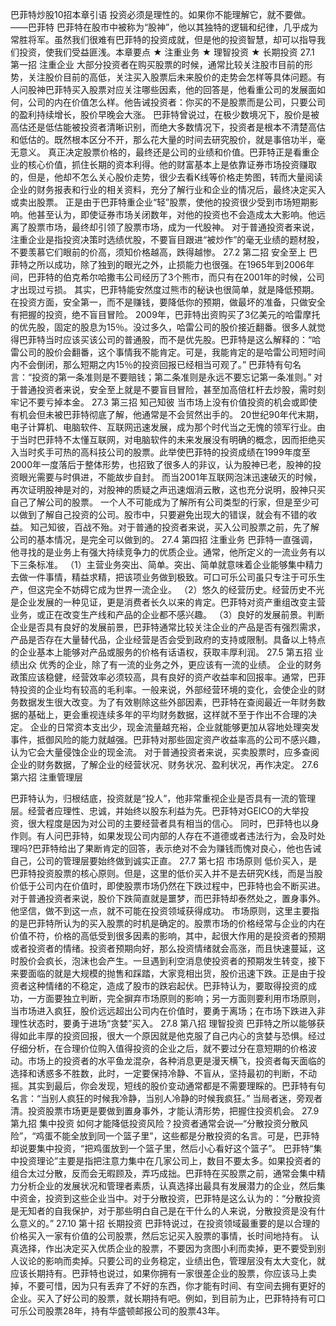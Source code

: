 巴菲特炒股10招本章引语
投资必须是理性的。如果你不能理解它，就不要做。
——巴菲特
巴菲特在股市中被称为“股神”，他以其独特的逻辑和纪律，几乎成为常胜将军。虽然我们很难有巴菲特的投资成就，但是他的投资智慧，却可以指导我们投资，使我们受益匪浅。本章要点
★ 注重业务
★ 理智投资
★ 长期投资
27.1 第一招 注重企业
大部分投资者在购买股票的时候，通常比较关注股市目前的形势，关注股价目前的高低，关注买入股票后未来股价的走势会怎样等具体问题。有人问股神巴菲特买入股票对应关注哪些因素，他的回答是，他看重公司的发展面如何，公司的内在价值怎么样。他告诫投资者：你买的不是股票而是公司，只要公司的盈利持续增长，股价早晚会大涨。
巴菲特曾说过，在极少数境况下，股价是被高估还是低估能被投资者清晰识别，而绝大多数情况下，投资者是根本不清楚高估和低估的。既然根本区分不开，那么花大量的时间去研究股价，就是事倍功半，毫无意义。
真正决定股票价格的，最终还是公司的业绩和价值。巴菲特正是看重企业的核心价值，抓住长期的资本利得。他的财富基本上是依靠证券市场投资赚取的，但是，他却不怎么关心股价走势，很少去看K线等价格走势图，转而大量阅读企业的财务报表和行业的相关资料，充分了解行业和企业的情况后，最终决定买入或卖出股票。
正是由于巴菲特重企业“轻”股票，使他的投资很少受到市场短期影响。他甚至认为，即使证券市场关闭数年，对他的投资也不会造成太大影响。他远离了股票市场，最终却引领了股票市场，成为一代股神。
对于普通投资者来说，注重企业是指投资决策时选绩优股，不要盲目跟进“被炒作”的毫无业绩的题材股，不要羡慕它们眼前的价高，须知价格越高，跌得越惨。
27.2 第二招 安全至上
巴菲特之所以成功，除了独到的眼光之外，止损能力也很强。在1965年到2006年间，巴菲特的伯克希尔哈撒韦公司经历了3个熊市，而只有在2001年的时候，公司才出现过亏损。
其实，巴菲特能安然度过熊市的秘诀也很简单，就是降低预期。在投资方面，安全第一，而不是赚钱，要降低你的预期，做最坏的准备，只做安全有把握的投资，绝不盲目冒险。
2009年，巴菲特出资购买了3亿美元的哈雷摩托的优先股，固定的股息为15％。没过多久，哈雷公司的股价接近翻番。很多人就觉得巴菲特当时应该买该公司的普通股，而不是优先股。巴菲特是这么解释的：“哈雷公司的股价会翻番，这个事情我不能肯定。可是，我能肯定的是哈雷公司短时间内不会倒闭，那么短期之内15％的投资回报已经相当可观了。”
巴菲特有句名言：“投资的第一条准则是不要赔钱；第二条准则是永远不要忘记第一条准则。”
对于普通投资者来说，安全至上就是不要盲目冒险，甚至加高倍杠杆去炒股，需时刻牢记不要亏掉本金。
27.3 第三招 知己知彼
当市场上没有价值投资的机会或即使有机会但未被巴菲特彻底了解，他通常是不会贸然出手的。
20世纪90年代末期，电子计算机、电脑软件、互联网迅速发展，成为那个时代当之无愧的领军行业。由于当时巴菲特不太懂互联网，对电脑软件的未来发展没有明确的概念，因而拒绝买入当时炙手可热的高科技公司的股票。此举使巴菲特的投资成绩在1999年度至2000年一度落后于整体形势，也招致了很多人的非议，认为股神已老，股神的投资眼光需要与时俱进，不能故步自封。
而当2001年互联网泡沫迅速破灭的时候，再次证明股神是对的，对股神的质疑之声迅速烟消云散，这也充分说明，股神只买自己了解公司的股票。
一个人不可能成为了解所有公司类型的行家，但是至少可以做到了解自己投资的公司。股市中，只要避免出现大的错误，就会有不错的收益。
知己知彼，百战不殆。对于普通的投资者来说，买入公司股票之前，先了解公司的基本情况，是完全可以做到的。
27.4 第四招 注重业务
巴菲特一直强调，他寻找的是业务上有强大持续竞争力的优质企业。通常，他所定义的一流业务有以下三条标准。
（1）主营业务突出、简单。突出、简单就意味着企业能够集中精力去做一件事情，精益求精，把该项业务做到极致。可口可乐公司虽只专注于可乐生产，但这完全不妨碍它成为世界一流企业。
（2）悠久的经营历史。经营历史不光是企业发展的一种见证，更是消费者长久以来的肯定。巴菲特对资产重组改变主营业务，或正在改变生产线和产品的企业都不感兴趣。
（3）良好的发展前景。判断企业是否具有良好的发展前景，巴菲特通常比较关注企业的产品是否有强烈需求，产品是否存在大量替代品，企业经营是否会受到政府的支持或限制。具备以上特点的企业基本上能够对产品或服务的价格有话语权，获取丰厚利润。
27.5 第五招 业绩出众
优秀的企业，除了有一流的业务之外，更应该有一流的业绩。
企业的财务政策应该稳健，经营效率必须较高，具有良好的资产收益率和回报率。通常，巴菲特投资的企业均有较高的毛利率。一般来说，外部经营环境的变化，会使企业的财务数据发生很大改变。为了有效剔除这些外部因素，巴菲特在查阅最近一年财务数据的基础上，更会重视连续多年的平均财务数据，这样就不至于作出不合理的决定。
企业的日常资本支出少，现金流量越充裕，企业就能够更加从容地处理突发事件，抵御风险的能力就越强。巴菲特对那些固定资产收益率高的公司不感兴趣，认为它会大量侵蚀企业的现金流。
对于普通投资者来说，买卖股票时，应多查阅企业的财务数据，了解企业的经营状况、财务状况、盈利状况，再作决定。
27.6 第六招 注重管理层

巴菲特认为，归根结底，投资就是“投人”，他非常重视企业是否具有一流的管理层。经营者应理性、忠诚，并始终以股东利益为先。巴菲特对GEICO的大举投资，很大程度是因为对公司的主要经营者具有相当的信心。
同时，巴菲特也以身作则。有人问巴菲特，如果发现公司内部的人存在不道德或者违法行为，会及时处理吗?巴菲特给出了果断肯定的回答，表示绝对不会为赚钱而愧对良心，他也告诫自己，公司的管理层要始终做到诚实正直。
27.7 第七招 市场原则
低价买入，是巴菲特投资股票的核心原则。但是，这里的低价买入并不是去研究K线，而是当股价低于公司内在价值时，即使股票市场仍然在下跌过程中，巴菲特也会不断买进。对于普通投资者来说，股价下跌简直就是噩梦，而巴菲特却泰然处之，置身事外。他坚信，做不到这一点，就不可能在投资领域获得成功。
市场原则，这里主要指的是巴菲特所认为的买入股票的时机是确定的。股票市场的价格经常与企业的内在价值不符，价格的高低受到很多因素的影响，其中，起很大作用的是投资者的预期或者投资者的情绪。投资者预期向好，那么投资情绪就会高涨，而且快速蔓延，这时股价会疯长，泡沫也会产生。一旦遇到利空消息使投资者的预期发生转变，接下来要面临的就是大规模的抛售和踩踏，大家竞相出货，股价迅速下跌。正是由于投资者这种情绪的不稳定，造成了股市的跌宕起伏。巴菲特认为，要取得投资的成功，一方面要独立判断，完全摒弃市场原则的影响；另一方面则要利用市场原则，当市场进入疯狂，股价远远超出公司内在价值时，要勇于离场；在市场下跌进入非理性状态时，要勇于进场“贪婪”买入。
27.8 第八招 理智投资
巴菲特之所以能够获得如此丰厚的投资回报，很大一个原因就是他克服了自己内心的贪婪与恐惧。经过仔细分析，在合理价位购入值得投资的企业之后，就不要过分在意短期的价格波动。市场上的投资者的水平鱼龙混杂，各种消息更是漫天横飞，投资者每天面临的选择和诱惑多不胜数，此时，一定要保持冷静、不盲从，坚持最初的判断，不动摇。其实到最后，你会发现，短线的股价变动通常都是不需要理睬的。巴菲特有句名言：“当别人疯狂的时候我冷静，当别人冷静的时候我疯狂。”
当局者迷，旁观者清。投资股票市场更是要做到置身事外，才能认清形势，把握住投资机会。
27.9 第九招 集中投资
如何才能降低投资风险？投资者通常会说—“分散投资分散风险”，“鸡蛋不能全放到同一个篮子里”，这些都是分散投资的名言。可是，巴菲特却说要集中投资，“把鸡蛋放到一个篮子里，然后小心看好这个篮子”。
巴菲特“集中投资理论”主要是指把注意力集中在几家公司上，数目不要太多。如果投资者的组合太过分散，反而会无暇顾及，弄巧成拙。巴菲特在买股票之前，通常会集中精力分析企业的发展状况和管理者素质，认真选择出最具有发展潜力的企业，然后集中资金，投资到这些企业当中。对于分散投资，巴菲特是这么认为的：“分散投资是无知者的自我保护，对于那些明白自己是在干什么的人来说，分散投资是没有什么意义的。”
27.10 第十招 长期投资
巴菲特说过，在投资领域最重要的是以合理的价格买入一家有价值的公司股票，然后忘记买入股票的事情，长时间地持有。
认真选择，作出决定买入优质企业的股票，不要因为贪图小利而卖掉，更不要受到别人议论的影响而卖掉。只要公司的业务稳定，业绩出色，管理层没有太大变化，就应该长期持有。巴菲特也说过，如果你拥有一家很差企业的股票，你应该马上卖掉，不要可惜，因为只有丢弃了不好的东西，你才能有时间、有空间去拥有更好的企业。买入了好公司的股票，就长期持有吧。例如，到目前为止，巴菲特持有可口可乐公司股票28年，持有华盛顿邮报公司的股票43年。

